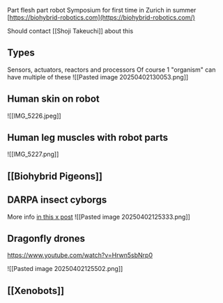 Part flesh part robot
Symposium for first time in Zurich in summer [https://biohybrid-robotics.com](https://biohybrid-robotics.com/)

Should contact [[Shoji Takeuchi]] about this

## Types
Sensors, actuators, reactors and processors
Of course 1 "organism" can have multiple of these
![[Pasted image 20250402130053.png]]

## Human skin on robot
![[IMG_5226.jpeg]]

## Human leg muscles with robot parts
![[IMG_5227.png]]

## [[Biohybrid Pigeons]]

## DARPA insect cyborgs
More info [in this x post](https://x.com/AnnieJacobsen/status/1747408517542334817?lang=en)
![[Pasted image 20250402125333.png]]

## Dragonfly drones
https://www.youtube.com/watch?v=Hrwn5sbNrp0

![[Pasted image 20250402125502.png]]

## [[Xenobots]]
